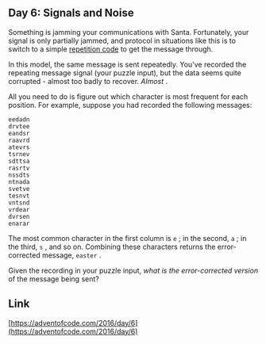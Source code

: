 ## Day 6: Signals and Noise

Something is jamming your communications with Santa. Fortunately, your signal is only partially jammed, and protocol in situations like this is to switch to a simple [repetition code](https://en.wikipedia.org/wiki/Repetition_code) to get the message through.

In this model, the same message is sent repeatedly. You've recorded the repeating message signal (your puzzle input), but the data seems quite corrupted - almost too badly to recover. _Almost_ .

All you need to do is figure out which character is most frequent for each position. For example, suppose you had recorded the following messages:

```
eedadn
drvtee
eandsr
raavrd
atevrs
tsrnev
sdttsa
rasrtv
nssdts
ntnada
svetve
tesnvt
vntsnd
vrdear
dvrsen
enarar
```

The most common character in the first column is `e` ; in the second, `a` ; in the third, `s` , and so on. Combining these characters returns the error-corrected message, `easter` .

Given the recording in your puzzle input, _what is the error-corrected version_ of the message being sent?

## Link

[https://adventofcode.com/2016/day/6](https://adventofcode.com/2016/day/6)
